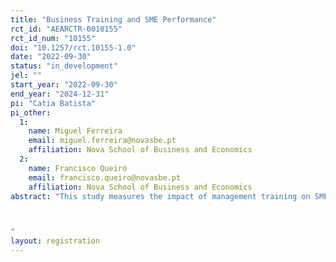 ```yaml
---
title: "Business Training and SME Performance"
rct_id: "AEARCTR-0010155"
rct_id_num: "10155"
doi: "10.1257/rct.10155-1.0"
date: "2022-09-30"
status: "in_development"
jel: ""
start_year: "2022-09-30"
end_year: "2024-12-31"
pi: "Catia Batista"
pi_other:
  1:
    name: Miguel Ferreira
    email: miguel.ferreira@novasbe.pt
    affiliation: Nova School of Business and Economics
  2:
    name: Francisco Queiró
    email: francisco.queiro@novasbe.pt
    affiliation: Nova School of Business and Economics
abstract: "This study measures the impact of management training on SME business performance in Portugal. Three different training programs will be evaluated. The first focuses on marketing and strategy. The second teaches financial and operations management. The last program is aimed at developing manager leadership and aspirations.

"
layout: registration
---
```



